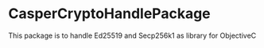 # CasperCryptoHandlePackage

This package is to handle Ed25519 and Secp256k1 as library for ObjectiveC 
